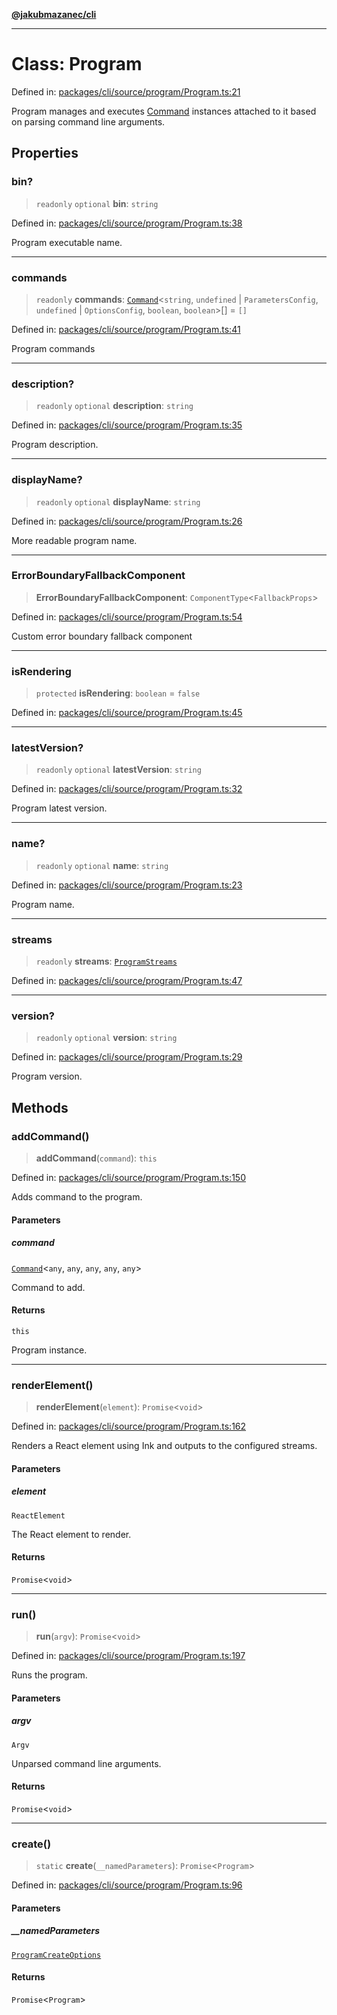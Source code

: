 [**@jakubmazanec/cli**](../README.md)

---

# Class: Program

Defined in:
[packages/cli/source/program/Program.ts:21](https://github.com/jakubmazanec/tools/blob/dccfe8e5cee218e88ff4db59e4bf460975897c58/packages/cli/source/program/Program.ts#L21)

Program manages and executes [Command](Command.md) instances attached to it based on parsing command
line arguments.

## Properties

### bin?

> `readonly` `optional` **bin**: `string`

Defined in:
[packages/cli/source/program/Program.ts:38](https://github.com/jakubmazanec/tools/blob/dccfe8e5cee218e88ff4db59e4bf460975897c58/packages/cli/source/program/Program.ts#L38)

Program executable name.

---

### commands

> `readonly` **commands**: [`Command`](Command.md)\<`string`, `undefined` \| `ParametersConfig`,
> `undefined` \| `OptionsConfig`, `boolean`, `boolean`\>[] = `[]`

Defined in:
[packages/cli/source/program/Program.ts:41](https://github.com/jakubmazanec/tools/blob/dccfe8e5cee218e88ff4db59e4bf460975897c58/packages/cli/source/program/Program.ts#L41)

Program commands

---

### description?

> `readonly` `optional` **description**: `string`

Defined in:
[packages/cli/source/program/Program.ts:35](https://github.com/jakubmazanec/tools/blob/dccfe8e5cee218e88ff4db59e4bf460975897c58/packages/cli/source/program/Program.ts#L35)

Program description.

---

### displayName?

> `readonly` `optional` **displayName**: `string`

Defined in:
[packages/cli/source/program/Program.ts:26](https://github.com/jakubmazanec/tools/blob/dccfe8e5cee218e88ff4db59e4bf460975897c58/packages/cli/source/program/Program.ts#L26)

More readable program name.

---

### ErrorBoundaryFallbackComponent

> **ErrorBoundaryFallbackComponent**: `ComponentType`\<`FallbackProps`\>

Defined in:
[packages/cli/source/program/Program.ts:54](https://github.com/jakubmazanec/tools/blob/dccfe8e5cee218e88ff4db59e4bf460975897c58/packages/cli/source/program/Program.ts#L54)

Custom error boundary fallback component

---

### isRendering

> `protected` **isRendering**: `boolean` = `false`

Defined in:
[packages/cli/source/program/Program.ts:45](https://github.com/jakubmazanec/tools/blob/dccfe8e5cee218e88ff4db59e4bf460975897c58/packages/cli/source/program/Program.ts#L45)

---

### latestVersion?

> `readonly` `optional` **latestVersion**: `string`

Defined in:
[packages/cli/source/program/Program.ts:32](https://github.com/jakubmazanec/tools/blob/dccfe8e5cee218e88ff4db59e4bf460975897c58/packages/cli/source/program/Program.ts#L32)

Program latest version.

---

### name?

> `readonly` `optional` **name**: `string`

Defined in:
[packages/cli/source/program/Program.ts:23](https://github.com/jakubmazanec/tools/blob/dccfe8e5cee218e88ff4db59e4bf460975897c58/packages/cli/source/program/Program.ts#L23)

Program name.

---

### streams

> `readonly` **streams**: [`ProgramStreams`](../type-aliases/ProgramStreams.md)

Defined in:
[packages/cli/source/program/Program.ts:47](https://github.com/jakubmazanec/tools/blob/dccfe8e5cee218e88ff4db59e4bf460975897c58/packages/cli/source/program/Program.ts#L47)

---

### version?

> `readonly` `optional` **version**: `string`

Defined in:
[packages/cli/source/program/Program.ts:29](https://github.com/jakubmazanec/tools/blob/dccfe8e5cee218e88ff4db59e4bf460975897c58/packages/cli/source/program/Program.ts#L29)

Program version.

## Methods

### addCommand()

> **addCommand**(`command`): `this`

Defined in:
[packages/cli/source/program/Program.ts:150](https://github.com/jakubmazanec/tools/blob/dccfe8e5cee218e88ff4db59e4bf460975897c58/packages/cli/source/program/Program.ts#L150)

Adds command to the program.

#### Parameters

##### command

[`Command`](Command.md)\<`any`, `any`, `any`, `any`, `any`\>

Command to add.

#### Returns

`this`

Program instance.

---

### renderElement()

> **renderElement**(`element`): `Promise`\<`void`\>

Defined in:
[packages/cli/source/program/Program.ts:162](https://github.com/jakubmazanec/tools/blob/dccfe8e5cee218e88ff4db59e4bf460975897c58/packages/cli/source/program/Program.ts#L162)

Renders a React element using Ink and outputs to the configured streams.

#### Parameters

##### element

`ReactElement`

The React element to render.

#### Returns

`Promise`\<`void`\>

---

### run()

> **run**(`argv`): `Promise`\<`void`\>

Defined in:
[packages/cli/source/program/Program.ts:197](https://github.com/jakubmazanec/tools/blob/dccfe8e5cee218e88ff4db59e4bf460975897c58/packages/cli/source/program/Program.ts#L197)

Runs the program.

#### Parameters

##### argv

`Argv`

Unparsed command line arguments.

#### Returns

`Promise`\<`void`\>

---

### create()

> `static` **create**(`__namedParameters`): `Promise`\<`Program`\>

Defined in:
[packages/cli/source/program/Program.ts:96](https://github.com/jakubmazanec/tools/blob/dccfe8e5cee218e88ff4db59e4bf460975897c58/packages/cli/source/program/Program.ts#L96)

#### Parameters

##### \_\_namedParameters

[`ProgramCreateOptions`](../type-aliases/ProgramCreateOptions.md)

#### Returns

`Promise`\<`Program`\>
